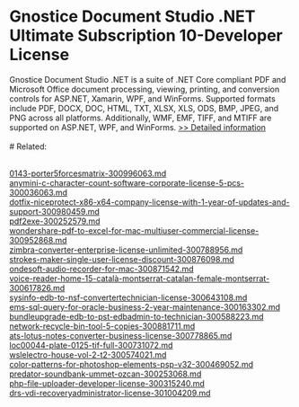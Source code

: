 # Gnostice Document Studio .NET Ultimate Subscription 10-Developer License
Gnostice Document Studio .NET is a suite of .NET Core compliant PDF and Microsoft Office document processing, viewing, printing, and conversion controls for ASP.NET, Xamarin, WPF, and WinForms. Supported formats include PDF, DOCX, DOC, HTML, TXT, XLSX, XLS, ODS, BMP, JPEG, and PNG across all platforms. Additionally, WMF, EMF, TIFF, and MTIFF are supported on ASP.NET, WPF, and WinForms.
[>> Detailed information](https://secure.shareit.com/shareit/product.html?productid=300962345&affiliateid=200057808)<br/><br/># Related:

<br />[0143-porter5forcesmatrix-300996063.md](https://github.com/downloadplanet/downloadplanet/blob/main/0143-porter5forcesmatrix-300996063.md)<br />[anymini-c-character-count-software-corporate-license-5-pcs-300036063.md](https://github.com/downloadplanet/downloadplanet/blob/main/anymini-c-character-count-software-corporate-license-5-pcs-300036063.md)<br />[dotfix-niceprotect-x86-x64-company-license-with-1-year-of-updates-and-support-300980459.md](https://github.com/downloadplanet/downloadplanet/blob/main/dotfix-niceprotect-x86-x64-company-license-with-1-year-of-updates-and-support-300980459.md)<br />[pdf2exe-300252579.md](https://github.com/downloadplanet/downloadplanet/blob/main/pdf2exe-300252579.md)<br />[wondershare-pdf-to-excel-for-mac-multiuser-commercial-license-300952868.md](https://github.com/downloadplanet/downloadplanet/blob/main/wondershare-pdf-to-excel-for-mac-multiuser-commercial-license-300952868.md)<br />[zimbra-converter-enterprise-license-unlimited-300788956.md](https://github.com/downloadplanet/downloadplanet/blob/main/zimbra-converter-enterprise-license-unlimited-300788956.md)<br />[strokes-maker-single-user-license-discount-300876098.md](https://github.com/downloadplanet/downloadplanet/blob/main/strokes-maker-single-user-license-discount-300876098.md)<br />[ondesoft-audio-recorder-for-mac-300871542.md](https://github.com/downloadplanet/downloadplanet/blob/main/ondesoft-audio-recorder-for-mac-300871542.md)<br />[voice-reader-home-15-català-montserrat-catalan-female-montserrat-300617826.md](https://github.com/downloadplanet/downloadplanet/blob/main/voice-reader-home-15-català-montserrat-catalan-female-montserrat-300617826.md)<br />[sysinfo-edb-to-nsf-convertertechnician-license-300643108.md](https://github.com/downloadplanet/downloadplanet/blob/main/sysinfo-edb-to-nsf-convertertechnician-license-300643108.md)<br />[ems-sql-query-for-oracle-business-2-year-maintenance-300163302.md](https://github.com/downloadplanet/downloadplanet/blob/main/ems-sql-query-for-oracle-business-2-year-maintenance-300163302.md)<br />[bundleupgrade-edb-to-pst-edbadmin-to-technician-300588223.md](https://github.com/downloadplanet/downloadplanet/blob/main/bundleupgrade-edb-to-pst-edbadmin-to-technician-300588223.md)<br />[network-recycle-bin-tool-5-copies-300881711.md](https://github.com/downloadplanet/downloadplanet/blob/main/network-recycle-bin-tool-5-copies-300881711.md)<br />[ats-lotus-notes-converter-business-license-300778865.md](https://github.com/downloadplanet/downloadplanet/blob/main/ats-lotus-notes-converter-business-license-300778865.md)<br />[loc00044-plate-0125-tif-full-300731072.md](https://github.com/downloadplanet/downloadplanet/blob/main/loc00044-plate-0125-tif-full-300731072.md)<br />[wslelectro-house-vol-2-t2-300574021.md](https://github.com/downloadplanet/downloadplanet/blob/main/wslelectro-house-vol-2-t2-300574021.md)<br />[color-patterns-for-photoshop-elements-psp-v32-300469052.md](https://github.com/downloadplanet/downloadplanet/blob/main/color-patterns-for-photoshop-elements-psp-v32-300469052.md)<br />[predator-soundbank-ummet-ozcan-300253068.md](https://github.com/downloadplanet/downloadplanet/blob/main/predator-soundbank-ummet-ozcan-300253068.md)<br />[php-file-uploader-developer-license-300315240.md](https://github.com/downloadplanet/downloadplanet/blob/main/php-file-uploader-developer-license-300315240.md)<br />[drs-vdi-recoveryadministrator-license-301004209.md](https://github.com/downloadplanet/downloadplanet/blob/main/drs-vdi-recoveryadministrator-license-301004209.md)